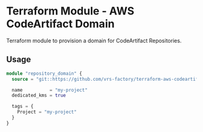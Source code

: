 # Terraform Module - AWS CodeArtifact Domain

Terraform module to provision a domain for CodeArtifact Repositories.

## Usage

```terraform
module "repository_domain" {
  source = "git::https://github.com/vrs-factory/terraform-aws-codeartifact-domain?ref=v1.0.0"

  name          = "my-project"
  dedicated_kms = true

  tags = {
    Project = "my-project"
  }
}
```
